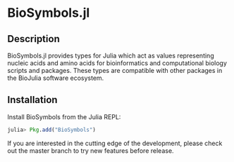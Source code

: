 BioSymbols.jl
=============

Description
-----------

BioSymbols.jl provides types for Julia which act as values representing nucleic
acids and amino acids for bioinformatics and computational biology scripts and
packages.  These types are compatible with other packages in the BioJulia
software ecosystem.


Installation
------------

Install BioSymbols from the Julia REPL:

```julia
julia> Pkg.add("BioSymbols")
```

If you are interested in the cutting edge of the development, please check out
the master branch to try new features before release.
